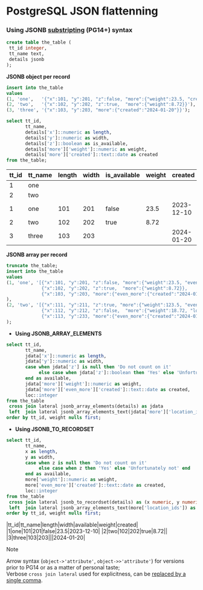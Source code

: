 # PostgreSQL JSON flattenning
### Using JSONB [substripting](https://www.postgresql.org/docs/current/datatype-json.html#JSONB-SUBSCRIPTING) (PG14+) syntax ###  
```sql
create table the_table (
 tt_id integer,
 tt_name text,
 details jsonb
);
```
**JSONB object per record**  
```sql
insert into the_table 
values
(1, 'one',   '{"x":101, "y":201, "z":false, "more":{"weight":23.5, "created":"2023-12-10"}}'),
(2, 'two',   '{"x":102, "y":202, "z":true,  "more":{"weight":8.72}}'),
(3, 'three', '{"x":103, "y":203, "more":{"created":"2024-01-20"}}');

select tt_id, 
       tt_name, 
       details['x']::numeric as length, 
       details['y']::numeric as width, 
       details['z']::boolean as is_available,
       details['more']['weight']::numeric as weight,
       details['more']['created']::text::date as created
from the_table;
```
|tt_id|tt_name|length|width|is_available|weight|created   |
|-----|-------|------|-----|------------|------|----------|
|    1|one    |      |     |            |      |          |
|    2|two    |      |     |            |      |          |
|    1|one    |   101|  201|false       |  23.5|2023-12-10|
|    2|two    |   102|  202|true        |  8.72|          |
|    3|three  |   103|  203|            |      |2024-01-20|  
    
**JSONB array per record**
```sql
truncate the_table;
insert into the_table 
values
(1, 'one', '[{"x":101, "y":201, "z":false, "more":{"weight":23.5, "even_more":{"created":"2023-12-10"}}},
             {"x":102, "y":202, "z":true,  "more":{"weight":8.72}},
             {"x":103, "y":203, "more":{"even_more":{"created":"2024-01-20"}}}]'
),
(2, 'two', '[{"x":111, "y":211, "z":true, "more":{"weight":123.5, "even_more":{"created":"2023-12-11"}}},
             {"x":112, "y":212, "z":false,  "more":{"weight":18.72, "location_ids":[91, 92, 93]}},
             {"x":113, "y":233, "more":{"even_more":{"created":"2024-01-21"}}}]'
);
```
* **Using JSONB_ARRAY_ELEMENTS**
```sql
select tt_id, 
       tt_name, 
       jdata['x']::numeric as length, 
       jdata['y']::numeric as width,
       case when jdata['z'] is null then 'Do not count on it'
            else case when jdata['z']::boolean then 'Yes' else 'Unfortunately not' end
       end as available,
       jdata['more']['weight']::numeric as weight,
       jdata['more']['even_more']['created']::text::date as created,
       loc::integer
from the_table 
 cross join lateral jsonb_array_elements(details) as jdata
 left  join lateral jsonb_array_elements_text(jdata['more']['location_ids']) as la(loc) on true
order by tt_id, weight nulls first;
```
* **Using JSONB_TO_RECORDSET**
```sql
select tt_id, 
       tt_name, 
       x as length, 
       y as width, 
       case when z is null then 'Do not count on it'
            else case when z then 'Yes' else 'Unfortunately not' end
       end as available,
       more['weight']::numeric as weight,
       more['even_more']['created']::text::date as created,
       loc::integer
from the_table 
 cross join lateral jsonb_to_recordset(details) as (x numeric, y numeric, z boolean, more jsonb)
 left  join lateral jsonb_array_elements_text(more['location_ids']) as la(loc) on true
order by tt_id, weight nulls first;
```  
|tt_id|tt_name|length|width|available|weight|created|
|1|one|101|201|false|23.5|2023-12-10|
|2|two|102|202|true|8.72||
|3|three|103|203|||2024-01-20|  

> [!NOTE]
> Arrow syntax (`object->'attribute'`, `object->>'attribute'`) for versions prior to PG14 or as a matter of personal taste;  
> Verbose `cross join lateral` used for explicitness, can be [replaced by a single comma](https://www.postgresql.org/docs/current/queries-table-expressions.html#QUERIES-LATERAL). 

